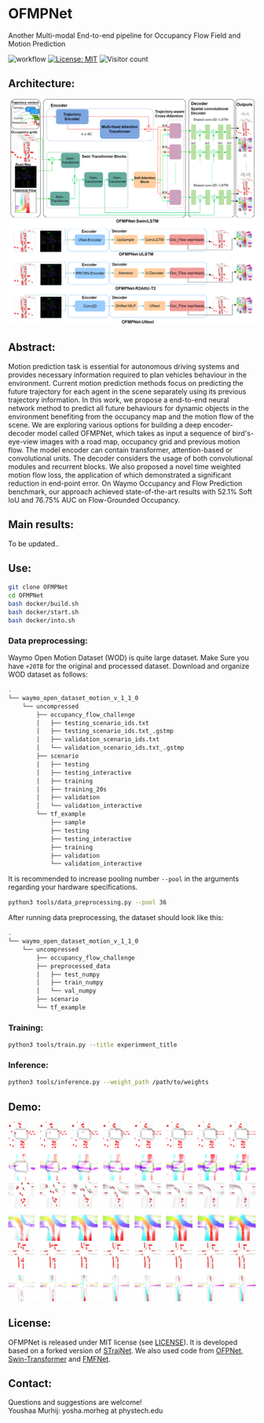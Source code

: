 # OFMPNet
Another Multi-modal End-to-end pipeline for Occupancy Flow Field and Motion Prediction
 
![workflow](https://github.com/YoushaaMurhij/OFMPNet/actions/workflows/main.yml/badge.svg) [![License: MIT](https://img.shields.io/badge/License-MIT-blue.svg)](https://opensource.org/licenses/MIT) ![Visitor count](https://shields-io-visitor-counter.herokuapp.com/badge?page=YoushaaMurhij/OFMPNet)

## Architecture:
![pipeline](./assets/OFMPNet-pipe.png)

## Abstract:
Motion prediction task is essential for autonomous driving systems and provides necessary information required to plan vehicles behaviour in the environment. 
Current motion prediction methods focus on predicting the future trajectory for each agent in the scene separately using its previous trajectory information.
In this work, we propose a end-to-end neural network method to predict all future behaviours for dynamic objects in the environment benefiting from the occupancy map and the motion flow of the scene. 
We are exploring various options for building a deep encoder-decoder model called OFMPNet, which takes as input a sequence of bird's-eye-view images with a road map, occupancy grid and previous motion flow. 
The model encoder can contain transformer, attention-based or convolutional units. The decoder considers the usage of both convolutional modules and recurrent blocks.
We also proposed a novel time weighted motion flow loss, the application of which demonstrated a significant reduction in end-point error.
On Waymo Occupancy and Flow Prediction benchmark, our approach achieved state-of-the-art results with 52.1\% Soft IoU and 76.75\% AUC on Flow-Grounded Occupancy.

## Main results:
To be updated..

## Use:
```bash
git clone OFMPNet
cd OFMPNet
bash docker/build.sh
bash docker/start.sh
bash docker/into.sh
```
### Data preprocessing:
Waymo Open Motion Dataset (WOD) is quite large dataset. Make Sure you have `+20TB` for the original and processed dataset.
Download and organize WOD dataset as follows:
```bash
.
└── waymo_open_dataset_motion_v_1_1_0
    └── uncompressed
        ├── occupancy_flow_challenge
        │   ├── testing_scenario_ids.txt
        │   ├── testing_scenario_ids.txt_.gstmp
        │   ├── validation_scenario_ids.txt
        │   └── validation_scenario_ids.txt_.gstmp
        ├── scenario
        │   ├── testing
        │   ├── testing_interactive
        │   ├── training
        │   ├── training_20s
        │   ├── validation
        │   └── validation_interactive
        └── tf_example
            ├── sample
            ├── testing
            ├── testing_interactive
            ├── training
            ├── validation
            └── validation_interactive
```
It is recommended to increase pooling number `--pool` in the arguments regarding your hardware specifications. 
```bash
python3 tools/data_preprocessing.py --pool 36
```
After running data preprocessing, the dataset should look like this:
```bash
.
└── waymo_open_dataset_motion_v_1_1_0
    └── uncompressed
        ├── occupancy_flow_challenge
        ├── preprocessed_data
        │   ├── test_numpy
        │   ├── train_numpy
        │   └── val_numpy
        ├── scenario
        └── tf_example

```
### Training:
```bash
python3 tools/train.py --title experinment_title 
```
### Inference:
```bash
python3 tools/inference.py --weight_path /path/to/weights
```

## Demo:
![M-Cross](./assets/sds_10.png)
![T-Cross](./assets/sds_0.png)
![Cross](./assets/sds_1.png)
## License:
OFMPNet is released under MIT license (see [LICENSE](./LICENSE)). It is developed based on a forked version of [STrajNet](https://github.com/georgeliu233/STrajNet). We also used code from [OFPNet](https://github.com/YoushaaMurhij/OFPNet), [Swin-Transformer](https://github.com/microsoft/Swin-Transformer) and [FMFNet](https://github.com/YoushaaMurhij/FMFNet).

## Contact:
Questions and suggestions are welcome! </br>
Youshaa Murhij: yosha.morheg at phystech.edu

